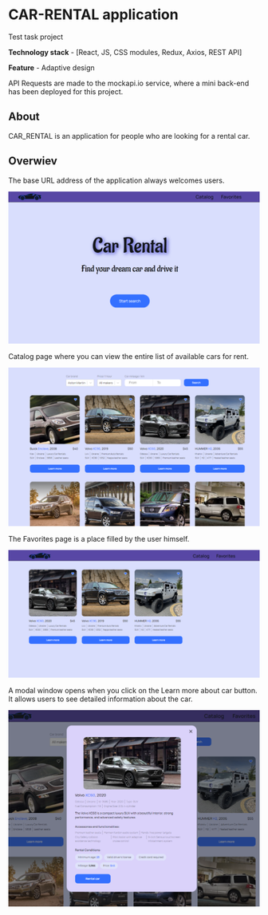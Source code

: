 # CAR-RENTAL application

Test task project

**Technology stack** - [React, JS, CSS modules, Redux, Axios, REST API]

**Feature** - Adaptive design

API Requests are made to the mockapi.io service, where a mini back-end has been
deployed for this project.

## About

CAR_RENTAL is an application for people who are looking for a rental car.

## Overwiev

The base URL address of the application always welcomes users.

![Home-page](./assets/Home.png)

Catalog page where you can view the entire list of available cars for rent.

![Catalog-page](./assets/Catalog.png)

The Favorites page is a place filled by the user himself.

![Favorite-page](./assets/Favorites.png)

A modal window opens when you click on the Learn more about car button. It
allows users to see detailed information about the car.

![Edit-modal](./assets/Modal.png)
